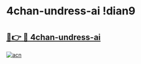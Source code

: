 # 4chan-undress-ai !dian9

# <h2><a href="https://lgt6sx.esa.edu.pl?title=4chan-undress-ai&ref=dian9">🔗👉 🔴 4chan-undress-ai</a></h2>

[![acn](https://github.com/user-attachments/assets/0f9c940e-d8b0-45ae-aac7-cd30a18b3e1c)](https://lgt6sx.esa.edu.pl?title=4chan-undress-ai&ref=dian9)

